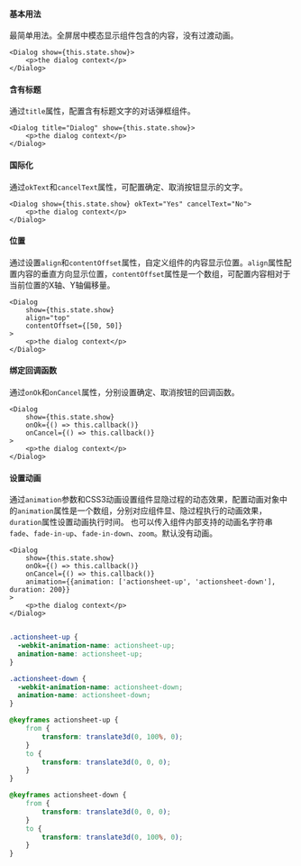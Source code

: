 #### 基本用法
最简单用法。全屏居中模态显示组件包含的内容，没有过渡动画。

```
<Dialog show={this.state.show}>
    <p>the dialog context</p>
</Dialog>
```

#### 含有标题
通过`title`属性，配置含有标题文字的对话弹框组件。

```
<Dialog title="Dialog" show={this.state.show}>
    <p>the dialog context</p>
</Dialog>
```

#### 国际化
通过`okText`和`cancelText`属性，可配置确定、取消按钮显示的文字。

```
<Dialog show={this.state.show} okText="Yes" cancelText="No">
    <p>the dialog context</p>
</Dialog>
```

#### 位置

通过设置`align`和`contentOffset`属性，自定义组件的内容显示位置。`align`属性配置内容的垂直方向显示位置，`contentOffset`属性是一个数组，可配置内容相对于当前位置的X轴、Y轴偏移量。

```
<Dialog
    show={this.state.show}
    align="top"
    contentOffset={[50, 50]}
>
    <p>the dialog context</p>
</Dialog>
```

#### 绑定回调函数
通过`onOk`和`onCancel`属性，分别设置确定、取消按钮的回调函数。

```
<Dialog
    show={this.state.show}
    onOk={() => this.callback()}
    onCancel={() => this.callback()}
>
    <p>the dialog context</p>
</Dialog>
```

#### 设置动画

通过`animation`参数和CSS3动画设置组件显隐过程的动态效果，配置动画对象中的`animation`属性是一个数组，分别对应组件显、隐过程执行的动画效果，`duration`属性设置动画执行时间。
也可以传入组件内部支持的动画名字符串`fade`、`fade-in-up`、`fade-in-down`、`zoom`。默认没有动画。

```
<Dialog
    show={this.state.show}
    onOk={() => this.callback()}
    onCancel={() => this.callback()}
    animation={{animation: ['actionsheet-up', 'actionsheet-down'], duration: 200}}
>
    <p>the dialog context</p>
</Dialog>
```

```css

.actionsheet-up {
  -webkit-animation-name: actionsheet-up;
  animation-name: actionsheet-up;
}

.actionsheet-down {
  -webkit-animation-name: actionsheet-down;
  animation-name: actionsheet-down;
}

@keyframes actionsheet-up {
    from {
        transform: translate3d(0, 100%, 0);
    }
    to {
        transform: translate3d(0, 0, 0);
    }
}

@keyframes actionsheet-down {
    from {
        transform: translate3d(0, 0, 0);
    }
    to {
        transform: translate3d(0, 100%, 0);
    }
}
```